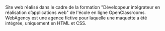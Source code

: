 Site web réalisé dans le cadre de la formation "Développeur intégrateur en réalisation d’applications web" de l'école en ligne OpenClassrooms.
WebAgency est une agence fictive pour laquelle une maquette a été intégrée, uniquement en HTML et CSS. 